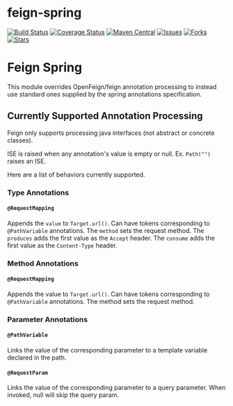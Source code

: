 # feign-spring

[![Build Status](https://travis-ci.org/velo/feign-spring.svg?branch=master)](https://travis-ci.org/velo/feign-spring?branch=master) 
[![Coverage Status](https://coveralls.io/repos/github/velo/feign-spring/badge.svg?branch=master)](https://coveralls.io/github/velo/feign-spring?branch=master) 
[![Maven Central](https://maven-badges.herokuapp.com/maven-central/com.marvinformatics.feign/feign-spring/badge.svg)](https://maven-badges.herokuapp.com/maven-central/com.marvinformatics.feign/feign-spring/) 
[![Issues](https://img.shields.io/github/issues/velo/feign-spring.svg)](https://github.com/velo/feign-spring/issues) 
[![Forks](https://img.shields.io/github/forks/velo/feign-spring.svg)](https://github.com/velo/feign-spring/network) 
[![Stars](https://img.shields.io/github/stars/velo/feign-spring.svg)](https://github.com/velo/feign-spring/stargazers)

# Feign Spring
This module overrides OpenFeign/feign annotation processing to instead use standard ones supplied by the spring annotations specification.


## Currently Supported Annotation Processing
Feign only supports processing java interfaces (not abstract or concrete classes).

ISE is raised when any annotation's value is empty or null.  Ex. `Path("")` raises an ISE.

Here are a list of behaviors currently supported.
### Type Annotations
#### `@RequestMapping`
Appends the ```value``` to `Target.url()`.  Can have tokens corresponding to `@PathVariable` annotations.
The ```method``` sets the request method.
The ```produces``` adds the first value as the `Accept` header.
The ```consume``` adds the first value as the `Content-Type` header.
### Method Annotations
#### `@RequestMapping`
Appends the value to `Target.url()`.  Can have tokens corresponding to `@PathVariable` annotations.
The method sets the request method.
### Parameter Annotations
#### `@PathVariable`
Links the value of the corresponding parameter to a template variable declared in the path.
#### `@RequestParam`
Links the value of the corresponding parameter to a query parameter.  When invoked, null will skip the query param.
